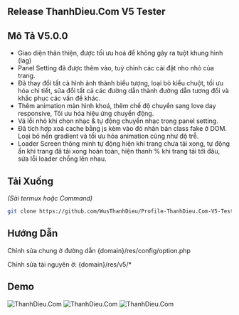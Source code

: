 ## Release ThanhDieu.Com V5 Tester

## Mô Tả V5.0.0

* Giao diện thân thiện, được tối ưu hoá để không gây ra tuột khung hình (lag)
* Panel Setting đã được thêm vào, tuỳ chỉnh các cài đặt nho nhỏ của trang.
* Đã thay đổi tất cả hình ảnh thành biểu tượng, loại bỏ kiểu chuột, tối ưu hóa chi tiết, sửa đổi tất cả các đường dẫn thành đường dẫn tương đối và khắc phục các vấn đề khác.
* Thêm animation màn hình khoá, thêm chế độ chuyển sang love day responsive, Tối ưu hóa hiệu ứng chuyển động.
* Vá lỗi nhỏ khi chọn nhạc & tự động chuyển nhạc trong panel setting.
* Đã tích hợp xoá cache bằng js kèm vào đó nhân bản class fake ở DOM. Loại bỏ nền gradient và tối ưu hóa animation cũng như độ trễ.
* Loader Screen thông minh tự động hiện khi trang chưa tải xong, tự động ẩn khi trang đã tải xong hoàn toàn, hiện thanh % khi trang tải tới đâu, sửa lỗi loader chồng lên nhau.


## Tải Xuống

_(Sài termux hoặc Command)_

```sh
git clone https://github.com/WusThanhDieu/Profile-ThanhDieu.Com-V5-Tester.git
```

## Hướng Dẫn

Chỉnh sửa chung ở đường dẫn {domain}/res/config/option.php

Chỉnh sửa tài nguyên ở: {domain}/res/v5/*

## Demo
![ThanhDieu.Com](https://i.imgur.com/urmLd6H.png)
![ThanhDieu.Com](https://i.imgur.com/tOWfTBQ.png)
![ThanhDieu.Com](https://i.imgur.com/jjvyIvG.png)
